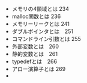 - メモリの4領域とは 234
- malloc関数とは 236
- メモリーリークとは 241
- ダブルポインタとは　251
- コマンドライン引数とは 255
- 外部変数とは　260
- 静的変数とは　261
- typedefとは　266
- アロー演算子とは 269
- 
